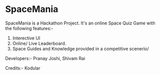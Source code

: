 # SpaceMania
SpaceMania is a Hackathon Project. It's an online Space Quiz Game with the following features:-
1. Interective UI
2. Online/ Live Leaderboard.
3. Space Guides and Knowledge provided in a competitive scenerio/

Developers:-
Pranay Joshi, Shivam Rai

Credits:- Kodular
